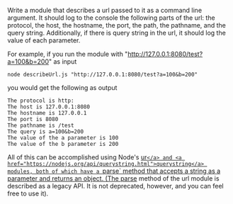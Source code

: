 Write a module that describes a url passed to it as a command line argument. It should log to the console the following parts of the url: the protocol, the host, the hostname, the port, the path, the pathname, and the query string. Additionally, if there is query string in the url, it should log the value of each parameter.

For example, if you run the module with "http://127.0.0.1:8080/test?a=100&b=200" as input

```
node describeUrl.js "http://127.0.0.1:8080/test?a=100&b=200"
```

you would get the following as output

```
The protocol is http:
The host is 127.0.0.1:8080
The hostname is 127.0.0.1
The port is 8080
The pathname is /test
The query is a=100&b=200
The value of the a parameter is 100
The value of the b parameter is 200
```

All of this can be accomplished using Node's <a href="https://nodejs.org/api/url.html">ur`</a> and <a href="https://nodejs.org/api/querystring.html">querystring</a> modules, both of which have a `parse` method that accepts a string as a parameter and returns an object. (The [parse](https://nodejs.org/api/url.html#url_url_parse_urlstring_parsequerystring_slashesdenotehost) method of the url module is described as a legacy API. It is not deprecated, however, and you can feel free to use it).

